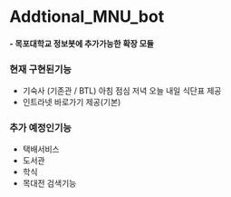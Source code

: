 # Addtional_MNU_bot
#### - 목포대학교 정보봇에 추가가능한 확장 모듈

### 현재 구현된기능
* 기숙사 (기존관 / BTL) 아침 점심 저녁 오늘 내일 식단표 제공
* 인트라넷 바로가기 제공(기본)

### 추가 예정인기능
*   택배서비스
*   도서관
*   학식
*   목대전 검색기능